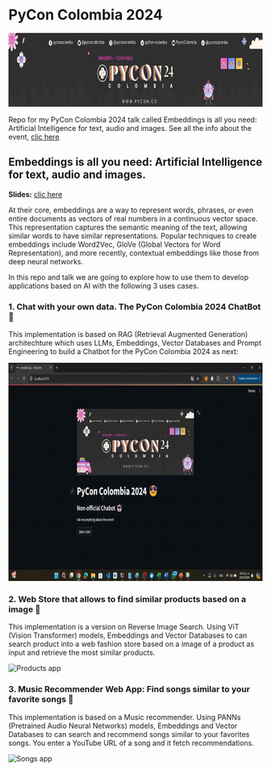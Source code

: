 # PyCon Colombia 2024
<img src="assets/imgs/pycon-cover.png" alt="Cover" width="1056" height="146">

Repo for my PyCon Colombia 2024 talk called Embeddings is all you need: Artificial Intelligence for text, audio and images.
See all the info about the event, [clic here](https://2024.pycon.co/en) 

## Embeddings is all you need: Artificial Intelligence for text, audio and images.

**Slides:** [clic here](https://drive.google.com/file/d/1lnVcq9eRwDYvicKRN0pVWfoHb-t6MYQ2/view)

At their core, embeddings are a way to represent words, phrases, or even entire documents as vectors of real numbers in a continuous vector space. This representation captures the semantic meaning of the text, allowing similar words to have similar representations. Popular techniques to create embeddings include Word2Vec, GloVe (Global Vectors for Word Representation), and more recently, contextual embeddings like those from deep neural networks.

In this repo and talk we are going to explore how to use them to develop applications based on AI with the following 3 uses cases.

### 1. Chat with your own data. The PyCon Colombia 2024 ChatBot 🤖

This implementation is based on RAG (Retrieval Augmented Generation) architechture which uses LLMs, Embeddings, Vector Databases and Prompt Engineering to build a Chatbot for the PyCon Colombia 2024 as next:

<img src="assets/gifs/chatbot_app.gif" alt="Chatbot app" width="768" height="432">


### 2. Web Store that allows to find similar products based on a image 🔎

This implementation is a version on Reverse Image Search. Using ViT (Vision Transformer) models, Embeddings and Vector Databases to can search product into a web fashion store based on a image of a product as input and retrieve the most similar products.

<img src="assets/gifs/products_app.gif" alt="Products app" width="768" height="432">


### 3. Music Recommender Web App: Find songs similar to your favorite songs 🎵
This implementation is based on a Music recommender. Using PANNs (Pretrained Audio Neural Networks) models, Embeddings and Vector Databases to can search and recommend songs similar to your favorites songs. You enter a YouTube URL of a song and it fetch recommendations.

<img src="assets/gifs/songs_app.gif" alt="Songs app" width="768" height="432">